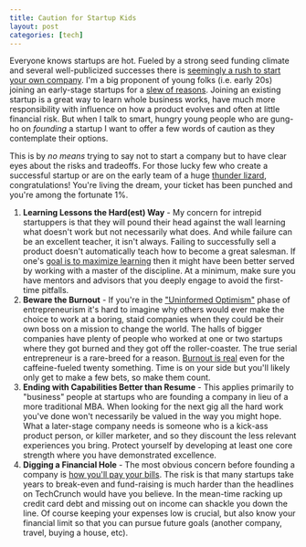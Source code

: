 ```yaml
--- 
title: Caution for Startup Kids
layout: post
categories: [tech]
---
```


Everyone knows startups are hot. Fueled by a strong seed funding climate and several well-publicized successes there is <a href="http://www.bostonglobe.com/business/2011/10/15/reality-check-overdue-for-start-ups-that-don-fly/alTVzniQdS7EfhiXaoXQrN/story.html">seemingly a rush to start your own company</a>. I'm a big proponent of young folks (i.e. early 20s) joining an early-stage startups for a <a href="http://www.greenhornconnect.com/blog/10-reasons-you-should-work-startup-starting-your-company">slew of reasons</a>. Joining an existing startup is a great way to learn whole business works, have much more responsibility with influence on how a product evolves and often at little financial risk. But when I talk to smart, hungry young people who are gung-ho on <em>founding</em> a startup I want to offer a few words of caution as they contemplate their options.

This is by <em>no means</em> trying to say not to start a company but to have clear eyes about the risks and tradeoffs. For those lucky few who create a successful startup or are on the early team of a huge <a href="http://techcrunch.com/2010/02/21/mike-maples-talks-venture-capital-and-thunder-lizards/">thunder lizard</a>, congratulations! You're living the dream, your ticket has been punched and you're among the fortunate 1%.

<ol>
<li><strong>Learning Lessons the Hard(est) Way</strong> - My concern for intrepid startuppers is that they will pound their head against the wall learning what doesn't work but not necessarily what does. And while failure can be an excellent teacher, it isn't always. Failing to successfully sell a product doesn't automatically teach how to become a great salesman. If one's <a href="http://www.bothsidesofthetable.com/2009/11/04/is-it-time-for-you-to-earn-or-to-learn">goal is to maximize learning</a> then it might have been better served by working with a master of the discipline. At a minimum, make sure you have mentors and advisors that you deeply engage to avoid the first-time pitfalls.
</li>	
	
<li><strong>Beware the Burnout</strong> - If you're in the <a href="http://www.fourhourworkweek.com/blog/2008/10/03/harnessing-entrepreneurial-manic-depression-making-the-rollercoaster-work-for-you/">"Uninformed Optimism"</a> phase of entrepreneurism it's hard to imagine why others would ever make the choice to work at a boring, staid companies when they could be their own boss on a mission to change the world. The halls of bigger companies have plenty of people who worked at one or two startups where they got burned and they got off the roller-coaster. The true serial entrepreneur is a rare-breed for a reason. <a href="http://news.ycombinator.com/item?id=2831846">Burnout is real</a> even for the caffeine-fueled twenty something. Time is on your side but you'll likely only get to make a few bets, so make them count.</li>

<li><strong>Ending with Capabilities Better than Resume</strong> - This applies primarily to "business" people at startups who are founding a company in lieu of a more traditional MBA. When looking for the next gig all the hard work you've done won't necessarily be valued in the way you might hope. What a later-stage company needs is someone who is a kick-ass product person, or killer marketer, and so they discount the less relevant experiences you bring. Protect yourself by developing at least one core strength where you have demonstrated excellence.
</li>
	
<li><strong>Digging a Financial Hole</strong> - The most obvious concern before founding a company is <a href="http://bostinnovation.com/2011/07/11/5-real-ways-bootstrapped-startup-kids-pay-their-bills/">how you'll pay your bills</a>. The risk is that many startups take years to break-even and fund-raising is much harder than the headlines on TechCrunch would have you believe. In the mean-time racking up credit card debt and missing out on income can shackle you down the line. Of course keeping your expenses low is crucial, but also know your financial limit so that you can pursue future goals (another company, travel, buying a house, etc).
</li>
</ol>